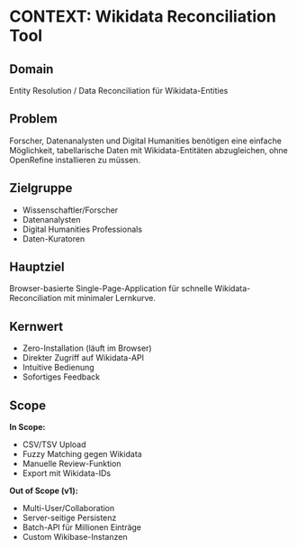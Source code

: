 # CONTEXT: Wikidata Reconciliation Tool

## Domain
Entity Resolution / Data Reconciliation für Wikidata-Entities

## Problem
Forscher, Datenanalysten und Digital Humanities benötigen eine einfache Möglichkeit, tabellarische Daten mit Wikidata-Entitäten abzugleichen, ohne OpenRefine installieren zu müssen.

## Zielgruppe
- Wissenschaftler/Forscher
- Datenanalysten
- Digital Humanities Professionals
- Daten-Kuratoren

## Hauptziel
Browser-basierte Single-Page-Application für schnelle Wikidata-Reconciliation mit minimaler Lernkurve.

## Kernwert
- Zero-Installation (läuft im Browser)
- Direkter Zugriff auf Wikidata-API
- Intuitive Bedienung
- Sofortiges Feedback

## Scope
**In Scope:**
- CSV/TSV Upload
- Fuzzy Matching gegen Wikidata
- Manuelle Review-Funktion
- Export mit Wikidata-IDs

**Out of Scope (v1):**
- Multi-User/Collaboration
- Server-seitige Persistenz
- Batch-API für Millionen Einträge
- Custom Wikibase-Instanzen
